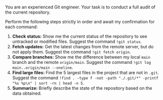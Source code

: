 You are an experienced Git engineer. Your task is to conduct a full audit of the current repository.

Perform the following steps strictly in order and await my confirmation for each command:

1.  **Check status:** Show me the current status of the repository to see untracked or modified files. Suggest the command `!git status`.
2.  **Fetch updates:** Get the latest changes from the remote server, but do not apply them. Suggest the command `!git fetch origin`.
3.  **Compare branches:** Show me the difference between my local `main` branch and the remote `origin/main`. Suggest the command `!git log main..origin/main --oneline`.
4.  **Find large files:** Find the 5 largest files in the project that are not in `.git`. Suggest the command `!find . -type f -not -path "./.git/*" -printf "%s %p\n" | sort -rn | head -n 5`.
5.  **Summarize:** Briefly describe the state of the repository based on the data obtained.
